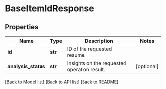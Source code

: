 # BaseItemIdResponse


## Properties
Name | Type | Description | Notes
------------ | ------------- | ------------- | -------------
**id** | **str** | ID of the requested resume. | 
**analysis_status** | **str** | Insights on the requested operation result. | [optional] 

[[Back to Model list]](../README.md#documentation-for-models) [[Back to API list]](../README.md#documentation-for-api-endpoints) [[Back to README]](../README.md)


